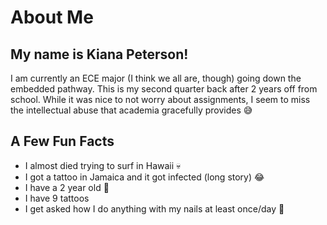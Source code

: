 # About Me
## My name is Kiana Peterson\!
I am currently an ECE major (I think we all are, though) going down the embedded pathway. This is my second quarter back after 2 years off from school. While it was nice to not worry about assignments, I seem to miss the intellectual abuse that academia gracefully provides :sweat_smile:

## A Few Fun Facts
- I almost died trying to surf in Hawaii :skull:
- I got a tattoo in Jamaica and it got infected (long story) :joy:
- I have a 2 year old :girl:
- I have 9 tattoos
- I get asked how I do anything with my nails at least once/day :nail_care:
